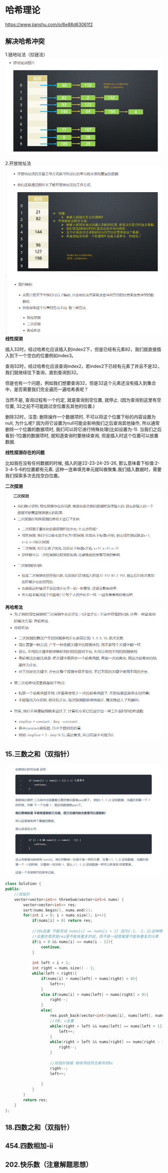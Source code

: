 ﻿# **哈希理论**
https://www.jianshu.com/p/6e88d63061f2
## **解决哈希冲突**

1.链地址法（拉链法）
![](2023-08-21-15-25-45.png)


2.开放地址法
![](2023-08-21-15-27-16.png)
![](2023-08-21-15-28-09.png)
**线性探测**

插入32时，经过哈希化应该插入到index2下，但是已经有元素82，我们就直接插入到下一个空白的位置例如index3。

查询32时，经过哈希化应该查询index2，若index2下已经有元素了并且不是32，我们就继续往下查询，直到查询到32。

但是也有一个问题，例如我们想要查询32，但是32这个元素还没有插入到集合中，是否需要我们完全遍历一遍哈希表呢？

当然不是, 查询过程有一个约定, 就是查询到空位置, 就停止. (因为查询到这里有空位置, 32之前不可能跳过空位置去其他的位置.)

删除32时，注意: 删除操作一个数据项时, 不可以将这个位置下标的内容设置为null, 为什么呢?
因为将它设置为null可能会影响我们之后查询其他操作, 所以通常删除一个位置的数据项时, 我们可以将它进行特殊处理(比如设置为-1).
当我们之后看到-1位置的数据项时, 就知道查询时要继续查询, 但是插入时这个位置可以放置数据.

**线性探测存在的问题**

比如我在没有任何数据的时候, 插入的是22-23-24-25-26, 那么意味着下标值:2-3-4-5-6的位置都有元素. 这种一连串填充单元就叫做聚集.我们插入数据时，需要我们探索多次去找空白位置。

**二次探测**
![](2023-08-21-15-37-25.png)

**再哈希法**
![](2023-08-21-15-39-17.png)

## **15.三数之和（双指针）**
![](2023-08-09-10-40-24.png)
```C++
class Solution {
public:
    //双指针
    vector<vector<int>> threeSum(vector<int>& nums) {
        vector<vector<int>> res;
        sort(nums.begin(), nums.end());
        for(int i = 0; i < nums.size(); i++){
            if(nums[i] > 0) return res;

            //对a去重 不能写成 nums[i] == nums[i + 1] 因为{-1，-1，2}这种情况会忽略
            //去重的意思是res里不能有重复的组，而不是一组答案里不能有重复的元素
            if(i > 0 && nums[i] == nums[i - 1]){
                continue;
            }

            int left = i + 1;
            int right = nums.size() - 1;
            while(left < right){
                if(nums[i] + nums[left] + nums[right] < 0){
                    left++;
                }
                else if(nums[i] + nums[left] + nums[right] > 0){
                    right--;
                }
                else{
                    res.push_back(vector<int>{nums[i], nums[left], nums[right]});
                    //对b、c去重
                    while(right > left && nums[left] == nums[left + 1]){
                        left++;
                    }
                    while(right > left && nums[right] == nums[right - 1]){
                        right--;
                    }
                    
                    //双指针收缩 继续寻找符合条件的bc
                    right--;
                    left++;

                }
            }
        }
        return res;
    }
};
```

## **18.四数之和（双指针）**

## **454.四数相加-ii**

## **202.快乐数（注意解题思想）**

